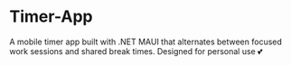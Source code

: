 # Timer-App
A mobile timer app built with .NET MAUI that alternates between focused work sessions and shared break times. Designed for personal use 💕
